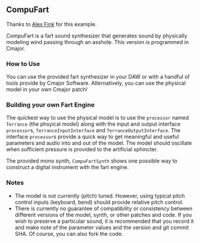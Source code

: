 ## CompuFart

Thanks to [Alex Fink](https://github.com/alexmfink) for this example.

CompuFart is a fart sound synthesizer that generates sound by physically modeling wind passing through an asshole. This version is programmed in Cmajor.

### How to Use

You can use the provided fart synthesizer in your DAW or with a handful of tools provide by Cmajor Software. Alternatively, you can use the physical model in your own Cmajor patch!

### Building your own Fart Engine

The quickest way to use the physical model is to use the `processor` named `Terrance` (the phsyical model) along with the input and output interface `processor`s, `TerranceInputInterface` and `TerranceOutputInterface`. The interface `processor`s provide a quick way to get meaningful and useful parameters and audio into and out of the model. The model should oscillate when sufficient pressure is provided to the artificial sphincter.

The provided mono synth, `CompuFartSynth` shows one possible way to construct a digital instrument with the fart engine.

### Notes

* The model is not currently (pitch) tuned. However, using typical pitch control inputs (keyboard, bend) should provide relative pitch control.
* There is currently no guarantee of compatibility or consistency between different versions of the model, synth, or other patches and code. If you wish to preserve a particular sound, it is recommended that you record it and make note of the parameter values and the version and git commit SHA. Of course, you can also fork the code.
